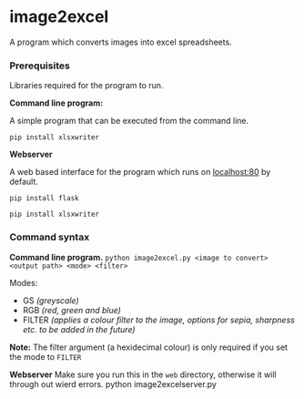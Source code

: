 # image2excel
A program which converts images into excel spreadsheets.
### Prerequisites
Libraries required for the program to run.

**Command line program:**

A simple program that can be executed from the command line.

`pip install xlsxwriter` 

 **Webserver**

 A web based interface for the program which runs on [localhost:80](http://localhost:80) by default.

`pip install flask`

`pip install xlsxwriter`

### Command syntax

**Command line program.**
     `python image2excel.py <image to convert> <output path> <mode> <filter>`

Modes:

 - GS *(greyscale)*
 - RGB *(red, green and blue)*
 - FILTER *(applies a colour filter to the image, options for sepia, sharpness etc. to be added in the future)*

**Note:** The filter argument (a hexidecimal colour) is only required if you set the mode to `FILTER`

**Webserver**
Make sure you run this in the `web` directory, otherwise it will through out wierd errors.
    python image2excelserver.py
	
